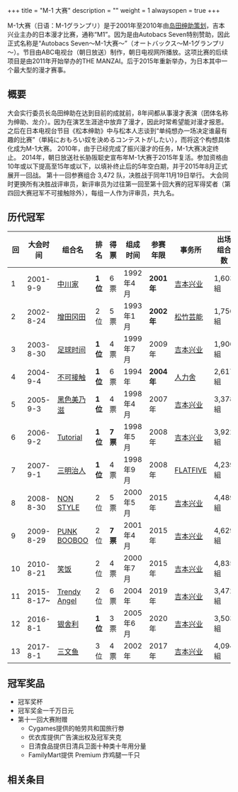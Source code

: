 +++
title = "M-1 大赛"
description = ""
weight = 1
alwaysopen = true
+++



M-1大赛（日语：M-1グランプリ）是于2001年至2010年由[岛田绅助策划](岛田绅助 "wikilink")，吉本兴业主办的日本漫才比赛，通称“M1”。因为是由Autobacs
Seven特别赞助，因此正式名称是“Autobacs
Seven～M-1大赛～”（オートバックス～M-1グランプリ～）。节目由ABC电视台（朝日放送）制作，朝日电视网所播放。这项比赛的后续项目是由2011年开始举办的THE
MANZAI。后于2015年重新举办，为日本其中一个最大型的漫才赛事。

概要
----

大会实行委员长岛田绅助在达到目前的成就前，8年间都从事漫才表演（团体名称为绅助、龙介）。因为在演艺生涯途中放弃了漫才，因此时常希望能对漫才报恩。之后在日本电视台节目《松本绅助》中与松本人志谈到“单纯想办一场决定谁最有趣的比赛”（単純におもろい奴を決めるコンテストがしたい），而将这个构想具体化成为M-1大赛。
2010年，由于已经完成了振兴漫才的任务，M-1大赛决定终止。
2014年，朝日放送社长胁阪聪史宣布年M-1大赛于2015年复活。参加资格由10年或以下提高至15年或以下，以填补终止后的5年空白期，并于2015年8月正式展开一回战。
第十一回参赛组合 3,472 队，决胜战于同年11月19日举行。
大会同时更换所有决胜战评审员，新评审员为过往第一回至第十回大赛的冠军得奖者（第四回大赛冠军不可接触除外），每组一人作为评审员，共九名。

历代冠军
--------

| 回  | 大会时间   | 组合名                                  | 排名     | 得票    | 组成时间  | 参赛年限   | 事务所                          | 出场组合数 |
|-----|------------|-----------------------------------------|----------|---------|-----------|------------|---------------------------------|------------|
| 1   | 2001-9-9   | [中川家](中川家 "wikilink")             | **1位**  | 6票     | 1992年4月 | **2001年** | [吉本兴业](吉本兴业 "wikilink") | 1,603組    |
| 2   | 2002-8-24  | [增田冈田](增田冈田 "wikilink")         | 2位      | 5票     | 1993年1月 | **2002年** | [松竹芸能](松竹芸能 "wikilink") | 1,756組    |
| 3   | 2003-8-30  | [足球时间](足球时间 "wikilink")         | **1位**  | 4票     | 1999年7月 | 2009年     | [吉本兴业](吉本兴业 "wikilink") | 1,906組    |
| 4   | 2004-9-4   | [不可接触](不可接触 "wikilink")         | **1位** | 6票     | 1994年    | **2004年** | [人力舍](人力舍 "wikilink")     | 2,617組    |
| 5   | 2005-9-3   | [黑色美乃滋](黑色美乃滋 "wikilink")     | **1位**  | 4票     | 1998年4月 | 2007年     | [吉本兴业](吉本兴业 "wikilink") | 3,378組    |
| 6   | 2006-9-2   | [Tutorial](Tutorial "wikilink")         | **1位**  | **7票** | 1998年5月 | 2008年     | [吉本兴业](吉本兴业 "wikilink") | 3,922組    |
| 7   | 2007-9-1   | [三明治人](三明治人 "wikilink")         | **1位**  | 4票     | 1998年9月 | 2008年     | [FLATFIVE](FLATFIVE "wikilink") | 4,239組    |
| 8   | 2008-8-30  | [NON STYLE](NON_STYLE "wikilink")       | 2位      | 5票     | 2000年5月 | 2015年     | [吉本兴业](吉本兴业 "wikilink") | 4,489組    |
| 9   | 2009-8-29  | [PUNK BOOBOO](PUNK_BOOBOO "wikilink")   | 2位      | **7票** | 2001年4月 | 2015年     | [吉本兴业](吉本兴业 "wikilink") | 4,629組    |
| 10  | 2010-8-21  | [笑饭](笑饭 "wikilink")                 | 2位      | 4票     | 2000年7月 | 2015年     | [吉本兴业](吉本兴业 "wikilink") | 4,835組    |
| 11  | 2015-8-17~ | [Trendy Angel](Trendy_Angel "wikilink") | 2位      | 6票     | 2004年    | 2019年     | [吉本兴业](吉本兴业 "wikilink") | 3,472組    |
| 12  | 2016-8-1   | [银舍利](银舍利 "wikilink")             | **1位**  | 3票     | 2005年6月 | 2020年     | [吉本兴业](吉本兴业 "wikilink") | 3,503組    |
| 13  | 2017-8-1   | [三文鱼](三文鱼 "wikilink")             | 3位      | 4票     | 2002年    | 2017年     | [吉本兴业](吉本兴业 "wikilink") | 4,094組    |

冠军奖品
--------

-   冠军奖杯
-   冠军奖金一千万日元
-   第十一回大赛附赠
    -   Cygames提供的帕劳共和国旅行劵
    -   优衣库提供广告演出权及冠军夹克
    -   日清食品提供日清兵卫面十种类十年用分量
    -   FamilyMart提供 Premium 炸鸡腿一千只

相关条目
--------


[中川家]: /中川家aaa "wikilink"
